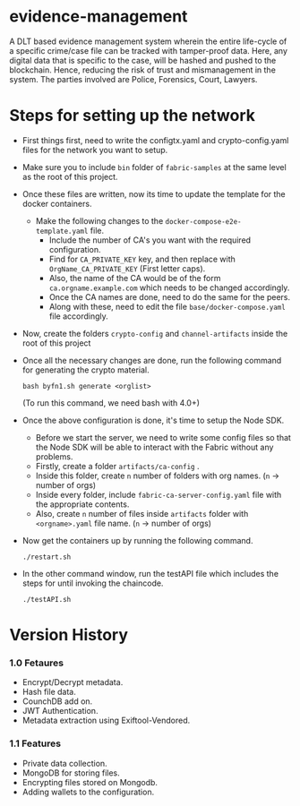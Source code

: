 # evidence-management
 A DLT based evidence management system wherein the entire life-cycle of a specific crime/case file can be tracked with tamper-proof data. Here, any digital data that is specific to the case, will be hashed and pushed to the blockchain. Hence, reducing the risk of trust and mismanagement in the system. The parties involved are Police, Forensics, Court, Lawyers.

# Steps for setting up the network

* First things first, need to write the configtx.yaml and crypto-config.yaml files for the network you want to setup.

* Make sure you to include `bin` folder of `fabric-samples` at the same level as the root of this project.

* Once these files are written, now its time to update the template for the docker containers.

  * Make the following changes to the `docker-compose-e2e-template.yaml` file.
    * Include the number of CA's you want with the required configuration.
    * Find for `CA_PRIVATE_KEY` key, and then replace with `OrgName_CA_PRIVATE_KEY` (First letter caps).
    * Also, the name of the CA would be of the form `ca.orgname.example.com` which needs to be changed accordingly.
    * Once the CA names are done, need to do the same for the peers.
    * Along with these, need to edit the file `base/docker-compose.yaml` file accordingly.

* Now, create the folders `crypto-config` and `channel-artifacts` inside the root of this project

* Once all the necessary changes are done, run the following command for generating the crypto material.

  `bash byfn1.sh generate <orglist>`

  (To run this command, we need bash with 4.0+)

* Once the above configuration is done, it's time to setup the Node SDK.

  * Before we start the server, we need to write some config files so that the Node SDK will be able to interact with the Fabric without any problems.
  * Firstly, create a folder `artifacts/ca-config` .
  * Inside this folder, create `n` number of folders with org names. (`n` -> number of orgs)
  * Inside every folder, include `fabric-ca-server-config.yaml` file with the appropriate contents.
  * Also, create `n` number of files inside `artifacts` folder with `<orgname>.yaml` file name. (`n` -> number of orgs)

* Now get the containers up by running the following command.

  `./restart.sh`

* In the other command window, run the testAPI file which includes the steps for until invoking the chaincode.

  `./testAPI.sh`

# Version History

### 1.0 Fetaures

* Encrypt/Decrypt metadata.
* Hash file data.
* CounchDB add on.
* JWT Authentication.
* Metadata extraction using Exiftool-Vendored.

### 1.1 Features
* Private data collection.
* MongoDB for storing files.
* Encrypting files stored on Mongodb.
* Adding wallets to the configuration.